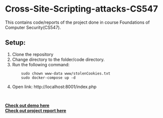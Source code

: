 # Cross-Site-Scripting-attacks-CS547
This contains code/reports of the project done in course Foundations of Computer Security(CS547).


## Setup:

1. Clone the repository
2. Change directory to the folder/code directory.
3. Run the following command:
	```
		sudo chown www-data www/stolenCookies.txt
		sudo docker-compose up -d
	```
4. Open link: http://localhost:8001/index.php
<br>

<b> [Check out demo here](cross-site-scripting-attacks.mp4) </b><br>
<b> [Check out project report here](XSS_Attacks_CS547.pdf) </b>
